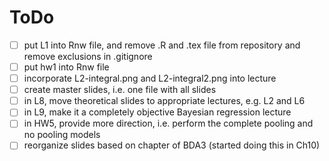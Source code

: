 # ToDo

- [ ] put L1 into Rnw file, and remove .R and .tex file from repository and remove exclusions in .gitignore
- [ ] put hw1 into Rnw file
- [ ] incorporate L2-integral.png and L2-integral2.png into lecture
- [ ] create master slides, i.e. one file with all slides
- [ ] in L8, move theoretical slides to appropriate lectures, e.g. L2 and L6
- [ ] in L9, make it a completely objective Bayesian regression lecture
- [ ] in HW5, provide more direction, i.e. perform the complete pooling and no pooling models
- [ ] reorganize slides based on chapter of BDA3 (started doing this in Ch10)
